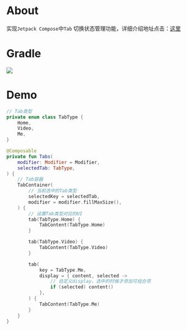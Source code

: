 # About

实现`Jetpack Compose`中`Tab`
切换状态管理功能，详细介绍地址点击：[这里](https://juejin.cn/post/7327562275107536911)

# Gradle

[![](https://jitpack.io/v/zj565061763/compose-tab-container.svg)](https://jitpack.io/#zj565061763/compose-tab-container)

# Demo

```kotlin
// Tab类型
private enum class TabType {
    Home,
    Video,
    Me,
}

@Composable
private fun Tabs(
    modifier: Modifier = Modifier,
    selectedTab: TabType,
) {
    // Tab容器
    TabContainer(
        // 当前选中的Tab类型
        selectedKey = selectedTab,
        modifier = modifier.fillMaxSize(),
    ) {
        // 设置Tab类型对应的UI
        tab(TabType.Home) {
            TabContent(TabType.Home)
        }

        tab(TabType.Video) {
            TabContent(TabType.Video)
        }

        tab(
            key = TabType.Me,
            display = { content, selected ->
                // 自定义display，选中的时候才添加可组合项
                if (selected) content()
            },
        ) {
            TabContent(TabType.Me)
        }
    }
}
```